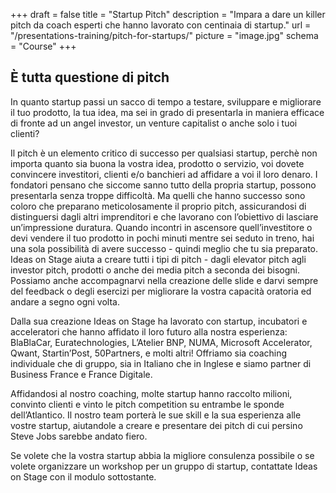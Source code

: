 +++
draft		= false
title		= "Startup Pitch"
description = "Impara a dare un killer pitch da coach esperti che hanno lavorato con centinaia di startup."
url	 		= "/presentations-training/pitch-for-startups/"
picture		= "image.jpg"
schema		= "Course"
+++

## È tutta questione di pitch
In quanto startup passi un sacco di tempo a testare, sviluppare e migliorare il tuo prodotto, la tua idea, ma sei in grado di presentarla in maniera efficace di fronte ad un angel investor, un venture capitalist o anche solo i tuoi clienti? 

Il pitch è un elemento critico di successo per qualsiasi startup, perchè non importa quanto sia buona la vostra idea, prodotto o servizio, voi dovete convincere investitori, clienti e/o banchieri ad affidare a voi il loro denaro. I fondatori pensano che siccome sanno tutto della propria startup, possono presentarla senza troppe difficoltà. Ma quelli che hanno successo sono coloro che preparano meticolosamente il proprio pitch, assicurandosi di distinguersi dagli altri imprenditori e che lavorano con l’obiettivo di lasciare un’impressione duratura. Quando incontri in ascensore quell’investitore o devi vendere il tuo prodotto in pochi minuti mentre sei seduto in treno, hai una sola possibilità di avere successo - quindi meglio che tu sia preparato. 
Ideas on Stage aiuta a creare tutti i tipi di pitch - dagli elevator pitch agli investor pitch, prodotti o anche dei media pitch a seconda dei bisogni. Possiamo anche accompagnarvi nella creazione delle slide e darvi sempre del feedback o degli esercizi per migliorare la vostra capacità oratoria ed andare a segno ogni volta. 

Dalla sua creazione Ideas on Stage ha lavorato con startup, incubatori e acceleratori che hanno affidato il loro futuro alla nostra esperienza: BlaBlaCar, Euratechnologies, L’Atelier BNP, NUMA, Microsoft Accelerator, Qwant, Startin’Post, 50Partners, e molti altri! Offriamo sia coaching individuale che di gruppo, sia in Italiano che in Inglese e siamo partner di Business France e France Digitale. 

Affidandosi al nostro coaching, molte startup hanno raccolto milioni, convinto clienti e vinto le pitch competition su entrambe le sponde dell’Atlantico. Il nostro team porterà le sue skill e la sua esperienza alle vostre startup, aiutandole a creare e presentare dei pitch di cui persino Steve Jobs sarebbe andato fiero. 

Se volete che la vostra startup abbia la migliore consulenza possibile o se volete organizzare un workshop per un gruppo di startup, contattate Ideas on Stage con il modulo sottostante. 
